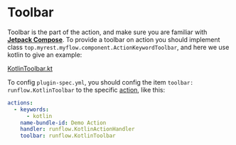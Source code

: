# Toolbar

Toolbar is the part of the action, and make sure you are familiar with [**Jetpack Compose**](https://developer.android.com/jetpack/compose/documentation). To provide a toolbar on action you should implement class `top.myrest.myflow.component.ActionKeywordToolbar`, and here we use kotlin to give an example:

[KotlinToolbar.kt](java-demo-plugin/src/main/kotlin/runflow/KotlinToolbar.kt ':include :type=code')

To config `plugin-spec.yml`, you should config the item `toolbar: runflow.KotlinToolbar` to the specific [action](jar-plugin-guide/action.md#kotlin-action), like this:

```yaml
actions:
  - keywords:
      - kotlin
    name-bundle-id: Demo Action
    handler: runflow.KotlinActionHandler
    toolbar: runflow.KotlinToolbar
```
